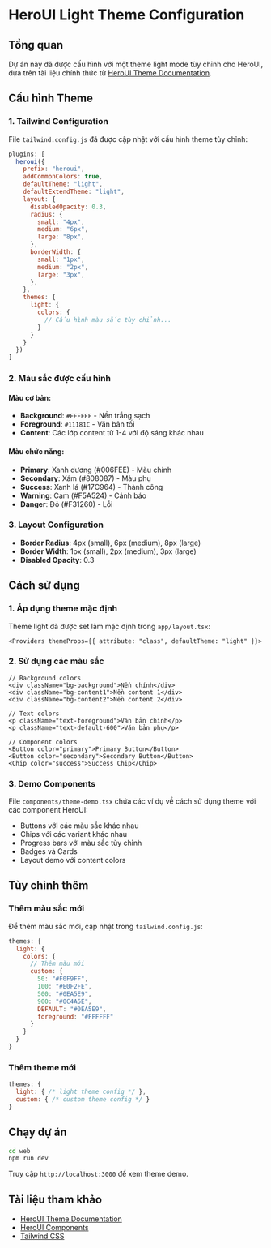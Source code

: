 # HeroUI Light Theme Configuration

## Tổng quan

Dự án này đã được cấu hình với một theme light mode tùy chỉnh cho HeroUI, dựa trên tài liệu chính thức từ [HeroUI Theme Documentation](https://www.heroui.com/docs/customization/theme).

## Cấu hình Theme

### 1. Tailwind Configuration

File `tailwind.config.js` đã được cập nhật với cấu hình theme tùy chỉnh:

```javascript
plugins: [
  heroui({
    prefix: "heroui",
    addCommonColors: true,
    defaultTheme: "light",
    defaultExtendTheme: "light",
    layout: {
      disabledOpacity: 0.3,
      radius: {
        small: "4px",
        medium: "6px", 
        large: "8px",
      },
      borderWidth: {
        small: "1px",
        medium: "2px",
        large: "3px",
      },
    },
    themes: {
      light: {
        colors: {
          // Cấu hình màu sắc tùy chỉnh...
        }
      }
    }
  })
]
```

### 2. Màu sắc được cấu hình

#### Màu cơ bản:
- **Background**: `#FFFFFF` - Nền trắng sạch
- **Foreground**: `#11181C` - Văn bản tối
- **Content**: Các lớp content từ 1-4 với độ sáng khác nhau

#### Màu chức năng:
- **Primary**: Xanh dương (#006FEE) - Màu chính
- **Secondary**: Xám (#808087) - Màu phụ
- **Success**: Xanh lá (#17C964) - Thành công
- **Warning**: Cam (#F5A524) - Cảnh báo  
- **Danger**: Đỏ (#F31260) - Lỗi

### 3. Layout Configuration

- **Border Radius**: 4px (small), 6px (medium), 8px (large)
- **Border Width**: 1px (small), 2px (medium), 3px (large)
- **Disabled Opacity**: 0.3

## Cách sử dụng

### 1. Áp dụng theme mặc định

Theme light đã được set làm mặc định trong `app/layout.tsx`:

```tsx
<Providers themeProps={{ attribute: "class", defaultTheme: "light" }}>
```

### 2. Sử dụng các màu sắc

```tsx
// Background colors
<div className="bg-background">Nền chính</div>
<div className="bg-content1">Nền content 1</div>
<div className="bg-content2">Nền content 2</div>

// Text colors  
<p className="text-foreground">Văn bản chính</p>
<p className="text-default-600">Văn bản phụ</p>

// Component colors
<Button color="primary">Primary Button</Button>
<Button color="secondary">Secondary Button</Button>
<Chip color="success">Success Chip</Chip>
```

### 3. Demo Components

File `components/theme-demo.tsx` chứa các ví dụ về cách sử dụng theme với các component HeroUI:

- Buttons với các màu sắc khác nhau
- Chips với các variant khác nhau
- Progress bars với màu sắc tùy chỉnh
- Badges và Cards
- Layout demo với content colors

## Tùy chỉnh thêm

### Thêm màu sắc mới

Để thêm màu sắc mới, cập nhật trong `tailwind.config.js`:

```javascript
themes: {
  light: {
    colors: {
      // Thêm màu mới
      custom: {
        50: "#F0F9FF",
        100: "#E0F2FE", 
        500: "#0EA5E9",
        900: "#0C4A6E",
        DEFAULT: "#0EA5E9",
        foreground: "#FFFFFF"
      }
    }
  }
}
```

### Thêm theme mới

```javascript
themes: {
  light: { /* light theme config */ },
  custom: { /* custom theme config */ }
}
```

## Chạy dự án

```bash
cd web
npm run dev
```

Truy cập `http://localhost:3000` để xem theme demo.

## Tài liệu tham khảo

- [HeroUI Theme Documentation](https://www.heroui.com/docs/customization/theme)
- [HeroUI Components](https://www.heroui.com/docs/components)
- [Tailwind CSS](https://tailwindcss.com/docs)
